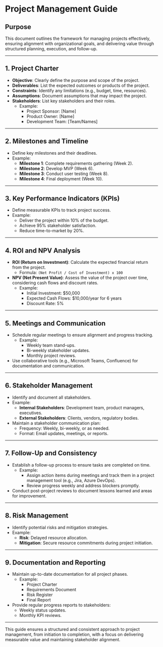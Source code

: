 # Project Management Guide

## Purpose
This document outlines the framework for managing projects effectively, ensuring alignment with organizational goals, and delivering value through structured planning, execution, and follow-up.

---

## 1. Project Charter
- **Objective**: Clearly define the purpose and scope of the project.
- **Deliverables**: List the expected outcomes or products of the project.
- **Constraints**: Identify any limitations (e.g., budget, time, resources).
- **Assumptions**: Document assumptions that may impact the project.
- **Stakeholders**: List key stakeholders and their roles.
  - Example:
    - Project Sponsor: [Name]
    - Product Owner: [Name]
    - Development Team: [Team/Names]

---

## 2. Milestones and Timeline
- Define key milestones and their deadlines.
- Example:
  - **Milestone 1**: Complete requirements gathering (Week 2).
  - **Milestone 2**: Develop MVP (Week 6).
  - **Milestone 3**: Conduct user testing (Week 8).
  - **Milestone 4**: Final deployment (Week 10).

---

## 3. Key Performance Indicators (KPIs)
- Define measurable KPIs to track project success.
- Example:
  - Deliver the project within 10% of the budget.
  - Achieve 95% stakeholder satisfaction.
  - Reduce time-to-market by 20%.

---

## 4. ROI and NPV Analysis
- **ROI (Return on Investment)**: Calculate the expected financial return from the project.
  - Formula: `(Net Profit / Cost of Investment) x 100`
- **NPV (Net Present Value)**: Assess the value of the project over time, considering cash flows and discount rates.
  - Example:
    - Initial Investment: $50,000
    - Expected Cash Flows: $10,000/year for 6 years
    - Discount Rate: 5%

---

## 5. Meetings and Communication
- Schedule regular meetings to ensure alignment and progress tracking.
  - Example:
    - Weekly team stand-ups.
    - Bi-weekly stakeholder updates.
    - Monthly project reviews.
- Use collaborative tools (e.g., Microsoft Teams, Confluence) for documentation and communication.

---

## 6. Stakeholder Management
- Identify and document all stakeholders.
- Example:
  - **Internal Stakeholders**: Development team, product managers, executives.
  - **External Stakeholders**: Clients, vendors, regulatory bodies.
- Maintain a stakeholder communication plan:
  - Frequency: Weekly, bi-weekly, or as needed.
  - Format: Email updates, meetings, or reports.

---

## 7. Follow-Up and Consistency
- Establish a follow-up process to ensure tasks are completed on time.
  - Example:
    - Assign action items during meetings and track them in a project management tool (e.g., Jira, Azure DevOps).
    - Review progress weekly and address blockers promptly.
- Conduct post-project reviews to document lessons learned and areas for improvement.

---

## 8. Risk Management
- Identify potential risks and mitigation strategies.
- Example:
  - **Risk**: Delayed resource allocation.
  - **Mitigation**: Secure resource commitments during project initiation.

---

## 9. Documentation and Reporting
- Maintain up-to-date documentation for all project phases.
  - Example:
    - Project Charter
    - Requirements Document
    - Risk Register
    - Final Report
- Provide regular progress reports to stakeholders:
  - Weekly status updates.
  - Monthly KPI reviews.

---

This guide ensures a structured and consistent approach to project management, from initiation to completion, with a focus on delivering measurable value and maintaining stakeholder alignment.